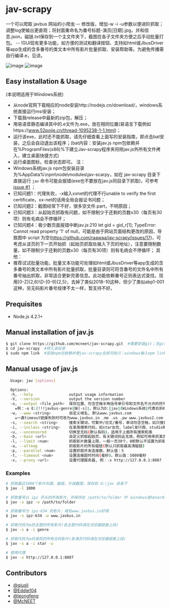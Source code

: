 # jav-scrapy

一个可以爬取 javbus 网站的小爬虫
-- 修改版，增加-w -i -u参数以便进阶抓取；调整log使输出更直观；将封面重命名为番号标题-演员[日期].jpg，并和信息.json，磁链.txt保存到一个主文件夹下，截图在各子文件夹方便之后手动批量打包。
-- !GUI现有更多功能，如方便的测试和翻译按钮、支持如html或JbusDriver等app生成的含多番号的类文本中所有影片批量抓取、安装帮助等。为避免传播需自行编译.e，见谅。

![image](https://github.com/McNEET/jav-scrapy/blob/patch-1/Snap.png)
![image](https://github.com/McNEET/jav-scrapy/blob/patch-1/Snap_GUI.png)

## Easy installation & Usage

(本说明适用于Windows系统)
- 从node官网下载相应的node安装http://nodejs.cn/download/，windows系统直接运行msi安装；
- 下载我release中最新的zip包，解压；
- 用易语音静态编译其中的.e文件为.exe，放在相同位置(易语言下载例如https://www.52pojie.cn/thread-1095238-1-1.html)；
- 运行该exe，此时还不能抓取，请先仔细查看上面写的安装指南，即点击bat安装，之后会自动退出该程序；(bat内容：安装jav.js npm包依赖并在%ProgramFiles(x86)%下建立Jav-scrapy程序夹将除jav.js外所有文件拷入，建立桌面快捷方式)
- 运行桌面图标，检查状态即可。
注：
- Windows系统jav.js npm包安装目录为%AppData%\npm\node\modules\jav-scarpy，如在 jav-scrapy 目录下直接运行 `jav` 命令可能会报错(exe也不要放在jav.js同目录下抓取)，可参考 [issue #1](https://github.com/raawaa/jav-scrapy/issues/1) ；
- 已知问题1：代理失败，-x输入xxnet的代理不行unable to verify the first certificate，xx-net的话用全局会报证书问题；
- 已知问题2：截图经常下不好，很多空文件.part，不明原因；
- 已知问题3：从起始页抓取有问题，如不限制少于还剩的页数x30（每页有30项）则有毛病会不停循环；
- 已知问题4：极少数页面报错中断jav.js:210 let gid = gid_r[1]; TypeError: Cannot read property '1' of null，可能是由于网站页面结构更改的原因，导致图中 script 为空(https://github.com/raawaa/jav-scrapy/issues/17)，可考虑从该页的下一页开始抓（起始页抓取处输入下页的地址），注意要限制数量，如不限制少于还剩的页数x30（每页有30项）则有毛病会不停循环；
其他：
- 推荐试试批量功能，批量文本功能可处理如html或JbusDriver等app生成的含多番号的类文本中所有影片批量抓取，批量目录则可将含番号的文件名中所有番号抽出抓取，非常适合更新完善信息。此功能依赖番号正则表达式查找，现用[0-Z]{2,6}\D-[0-9]{2,5}，去掉了类似2018-10这种，但少了类似abp1-001这种，另无码影片番号规律不太一样，暂支持不好。


## Prequisites

- Node.js 4.2.1+

## Manual installation of jav.js

```bash  #windows请用管理员方式打开命令行
$ git clone https://github.com/mcneet/jav-scrapy.git  #需要安装git；无git的可以下载zip解压至%AppData%\npm\node\modules\jav-scarpy下，放在其他目录GUI将无法使用
$ cd jav-scrapy  #转入该目录
$ sudo npm link  #安装npm包依赖并使jav-scrapy全局可执行；windows输入npm link即可
```

## Manual usage of jav.js

```bash
  Usage: jav [options]

  Options:
  -h, --help                output usage information
  -V, --version             output the version number
  -o, --output <file_path>  保存位置，勿含空格半角括号单引号和文件名不允许的符号，已有的文件会跳过
    ★例：-o E:|!!!javbus-genre|妹[-s]|，默认为D:|jav|(Windows系统|代表右斜杠，其他系统为左斜杠)
  -w, --www <string>        自定义域名, 默认www.javbus.com
    ★一直timeout链接失败时可改为www.javbus.in .me .us .pw www.javbus2.com www.seedmm.com www.busjav.cc www.busdmm.net www.dmmsee.net等；地址发布页https://announce.seedmm.com/website.php
  -s, --search <string>     搜索关键词，可繁中/日文/番号，单词勿含空格，如只搜番号须加入-，不设置则为从网站首页开始！
  -i, --inclass <string>    在某类搜索代码，如star女优、label发行商、studio制作商、series系列、genre类别，搜索关键词则必须为其中代码！（网站点入影片右方链接中找）
  -u, --uncensored          切换至无码(默认有码)，适用于上面所有搜索和类
  -b, --base <url>          自定义抓取起始页，有关键词则此无效，例如可用来抓某类别1j：-b http://www.javbus.in/genre/1j（网址如search/后的关键字不能是汉字/日文，可网页搜后复制过来）
  -l, --limit <num>         抓取影片数量上限，一般一页30个，0即默认不设置为抓取全部影片
  -a, --allmag              抓取影片的所有磁链(默认只抓取最高清磁链)
  -p, --parallel <num>      设置抓取并发连接数，默认值：5
  -t, --timeout <num>       设置连接超时时间(毫秒)。默认值：5000毫秒
  -x, --proxy <url>         设置代理服务器, 例：-x http://127.0.0.1:8087
```

### Examples

```bash
# 抓取最近1000个影片封面、磁链、片段截图，保存到 d:\jav 目录下
$ jav -l 1000

# 抓取番号以 ipz 开头的所有影片，并保存在 /path/to/folder 中（windows指%UserData%\path\to\folder）
$ jav -s ipz -o /path/to/folder

# 抓取番号为 ipz-634 的影片，域名www.javbus.in好用
$ jav -s ipz-634 -w www.javbus.in

# 抓取代码为a的主题的所有影片(各主题代码请在浏览器链接上找)
$ jav -s a -i genre

# 抓取代码为a的演员的所有无码影片(各演员代码请在浏览器链接上找)
$ jav -s a -i star -u

# 使用代理
$ jav -x http://127.0.0.1:8087
```


## Contributors

- [@qiusli](https://github.com/qiusli)
- [@Eddie104](https://github.com/Eddie104)
- [@leongfeng](https://github.com/leongfeng)
- [@McNEET](https://github.com/McNEET)
